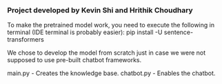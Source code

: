 ### Project developed by Kevin Shi and Hrithik Choudhary

To make the pretrained model work, you need to execute the following in terminal (IDE terminal is probably easier):
pip install -U sentence-transformers

We chose to develop the model from scratch just in case we were not supposed to use pre-built chatbot frameworks.

main.py - Creates the knowledge base.
chatbot.py - Enables the chatbot.
